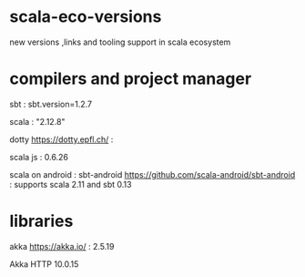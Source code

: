 # scala-eco-versions
new versions ,links and tooling support in scala ecosystem 

# compilers and project manager
sbt : sbt.version=1.2.7

scala : "2.12.8"

dotty https://dotty.epfl.ch/ : 

scala js : 0.6.26

scala on android : sbt-android https://github.com/scala-android/sbt-android : supports scala 2.11 and sbt 0.13

# libraries

akka https://akka.io/ : 2.5.19

Akka HTTP 10.0.15
